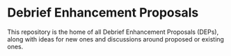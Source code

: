 # Debrief Enhancement Proposals
This repository is the home of all Debrief Enhancement Proposals (DEPs), along with ideas for new ones and discussions around proposed or existing ones.
